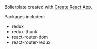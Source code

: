 Bolierplate created with [Create React App](https://github.com/facebook/create-react-app).

Packages included:

- redux
- redux-thunk
- react-router-dom
- react-router-redux
